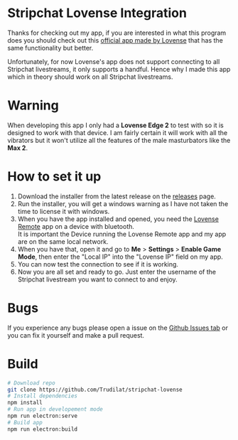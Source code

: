 # Stripchat Lovense Integration

Thanks for checking out my app, if you are interested in what this program does you should check out this [official app made by Lovense](https://www.lovense.com/app/vibemate) that has the same functionality but better.

Unfortunately, for now Lovense's app does not support connecting to all Stripchat livestreams, it only supports a handful. Hence why I made this app which in theory should work on all Stripchat livestreams.

# Warning

When developing this app I only had a **Lovense Edge 2** to test with so it is designed to work with that device. I am fairly certain it will work with all the vibrators but it won't utilize all the features of the male masturbators like the **Max 2**.

# How to set it up

1. Download the installer from the latest release on the [releases](https://github.com/Trudilat/stripchat-lovense/releases) page.
2. Run the installer, you will get a windows warning as I have not taken the time to license it with windows.
3. When you have the app installed and opened, you need the [Lovense Remote](https://www.lovense.com/app/remote) app on a device with bluetooth.   
   It is important the Device running the Lovense Remote app and my app are on the same local network.
4. When you have that, open it and go to **Me** > **Settings** > **Enable Game Mode**, then enter the "Local IP" into the "Lovense IP" field on my app.
5. You can now test the connection to see if it is working.
6. Now you are all set and ready to go. Just enter the username of the Stripchat livestream you want to connect to and enjoy.

# Bugs

If you experience any bugs please open a issue on the [Github Issues tab](https://github.com/Trudilat/stripchat-lovense/issues) or you can fix it yourself and make a pull request.

# Build

```bash
# Download repo
git clone https://github.com/Trudilat/stripchat-lovense
# Install dependencies
npm install
# Run app in developement mode
npm run electron:serve
# Build app
npm run electron:build
```

